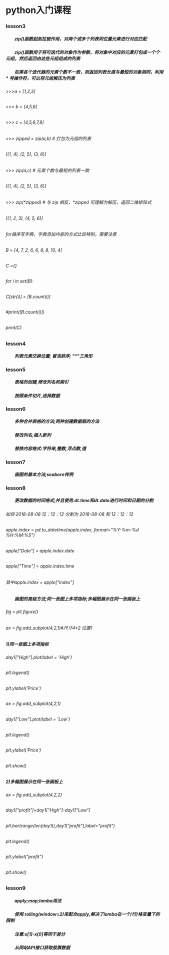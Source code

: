 # python入门课程
### lesson3
##### 　　zip()函数起到拉链作用，对两个或多个列表同位置元素进行对应匹配
##### 　　zip()函数用于将可迭代的对象作为参数，将对象中对应的元素打包成一个个元组，然后返回由这些元组组成的列表
##### 　　如果各个迭代器的元素个数不一致，则返回列表长度与最短的对象相同，利用 * 号操作符，可以将元组解压为列表
###### >>>a = [1,2,3]
###### >>> b = [4,5,6]
###### >>> c = [4,5,6,7,8]
###### >>> zipped = zip(a,b)     # 打包为元组的列表
###### [(1, 4), (2, 5), (3, 6)]
###### >>> zip(a,c)              # 元素个数与最短的列表一致
###### [(1, 4), (2, 5), (3, 6)]
###### >>> zip(*zipped)          # 与 zip 相反，*zipped 可理解为解压，返回二维矩阵式
###### [(1, 2, 3), (4, 5, 6)]
###### for循序写字典，字典添加内容的方式比较特别，需要注意
###### B = [4, 7, 2, 6, 6, 8, 8, 10, 4]
###### C ={}
###### for i in set(B):
######     C[str(i)] = [B.count(i)]
######     #print([B.count(i)])
###### print(C)

### lesson4
##### 　　列表元素交换位置; 冒泡排序; "\*"三角形

### lesson5
##### 　　表格的创建,修改列名和索引
##### 　　按照条件切片,选择数据

### lesson6
##### 　　多种合并表格的方法;两种创建数据框的方法
##### 　　修改列名;插入新列
##### 　　替换内容格式:字符串,整数,浮点数,值

### lesson7
##### 　　画图的基本方法;seaborn样例

### lesson8
##### 　　更改数据的时间格式;并且使用.dt.time和dt.date进行时间和日期的分割
###### 如将 2018-08-08 12：12：12 分割为 2018-08-08 和 12：12：12
###### apple.index = pd.to_datetime(apple.index, format="%Y-%m-%d %H:%M:%S")
###### apple["Date"] = apple.index.date
###### apple["Time"] = apple.index.time
###### 其中apple.index = apple["index"]
##### 　　画图的高级方法;同一张图上多项指标;多幅图展示在同一张画板上
###### fig = plt.figure()
###### ax = fig.add_subplot(4,2,1)#尺寸4*2 位置1
##### 1)同一张图上多项指标
###### day1["High"].plot(label = 'High')
###### plt.legend()
###### plt.ylabel('Price')
###### ax = fig.add_subplot(4,2,1)
###### day1["Low"].plot(label = 'Low')
###### plt.legend()
###### plt.ylabel('Price')
###### plt.show()
##### 2)多幅图展示在同一张画板上
###### ax = fig.add_subplot(4,2,2)
###### day1["profit"]=day1["High"]-day1["Low"]
###### plt.bar(range(len(day1)),day1["profit"],label="profit")
###### plt.legend()
###### plt.ylabel("profit")
###### plt.show()

### lesson9
##### 　　apply;map;lamba用法
##### 　　使用.rolling(window=2)来配合apply,解决了lamba在一个/行/格变量下的限制
##### 　　注意:x[1]-x[0]等同于差分
##### 　　从网站API接口获取股票数据
